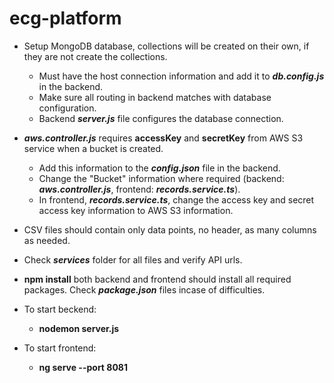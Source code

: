 # ecg-platform
- Setup MongoDB database, collections will be created on their own, if they are not create the collections.
  - Must have the host connection information and add it to **_db.config.js_** in the backend.
  - Make sure all routing in backend matches with database configuration.
  - Backend **_server.js_** file configures the database connection.
- **_aws.controller.js_** requires **accessKey** and **secretKey** from AWS S3 service when a bucket is created.
  - Add this information to the **_config.json_** file in the backend.
  - Change the "Bucket" information where required (backend: **_aws.controller.js_**, frontend: **_records.service.ts_**).
  - In frontend, **_records.service.ts_**, change the access key and secret access key information to AWS S3 information.
- CSV files should contain only data points, no header, as many columns as needed.
- Check **_services_** folder for all files and verify API urls.

- **npm install** both backend and frontend should install all required packages. Check **_package.json_** files incase of difficulties.

- To start beckend:
  - **nodemon server.js**
- To start frontend: 
  - **ng serve --port 8081**

